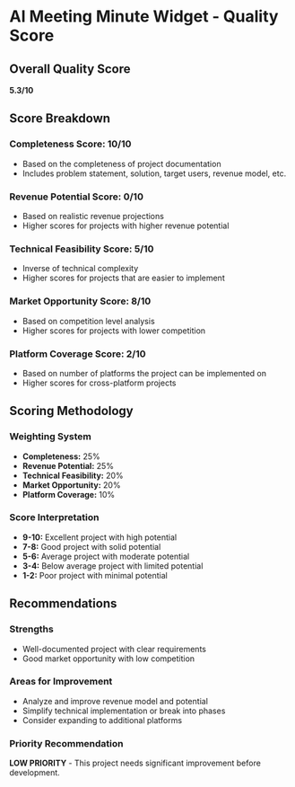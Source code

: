# AI Meeting Minute Widget - Quality Score

## Overall Quality Score
**5.3/10**

## Score Breakdown

### Completeness Score: 10/10
- Based on the completeness of project documentation
- Includes problem statement, solution, target users, revenue model, etc.

### Revenue Potential Score: 0/10
- Based on realistic revenue projections
- Higher scores for projects with higher revenue potential

### Technical Feasibility Score: 5/10
- Inverse of technical complexity
- Higher scores for projects that are easier to implement

### Market Opportunity Score: 8/10
- Based on competition level analysis
- Higher scores for projects with lower competition

### Platform Coverage Score: 2/10
- Based on number of platforms the project can be implemented on
- Higher scores for cross-platform projects

## Scoring Methodology

### Weighting System
- **Completeness:** 25%
- **Revenue Potential:** 25%
- **Technical Feasibility:** 20%
- **Market Opportunity:** 20%
- **Platform Coverage:** 10%

### Score Interpretation
- **9-10:** Excellent project with high potential
- **7-8:** Good project with solid potential
- **5-6:** Average project with moderate potential
- **3-4:** Below average project with limited potential
- **1-2:** Poor project with minimal potential

## Recommendations

### Strengths
- Well-documented project with clear requirements
- Good market opportunity with low competition

### Areas for Improvement
- Analyze and improve revenue model and potential
- Simplify technical implementation or break into phases
- Consider expanding to additional platforms

### Priority Recommendation
**LOW PRIORITY** - This project needs significant improvement before development.
